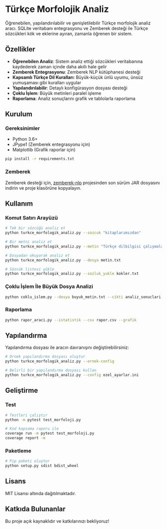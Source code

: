 # Türkçe Morfolojik Analiz

Öğrenebilen, yapılandırılabilir ve genişletilebilir Türkçe morfolojik analiz aracı. SQLite veritabanı entegrasyonu ve Zemberek desteği ile Türkçe sözcükleri kök ve eklerine ayıran, zamanla öğrenen bir sistem.

## Özellikler

- **Öğrenebilen Analiz**: Sistem analiz ettiği sözcükleri veritabanına kaydederek zaman içinde daha akıllı hale gelir
- **Zemberek Entegrasyonu**: Zemberek NLP kütüphanesi desteği
- **Kapsamlı Türkçe Dil Kuralları**: Büyük-küçük ünlü uyumu, ünsüz yumuşaması gibi kuralları uygular
- **Yapılandırılabilir**: Detaylı konfigürasyon dosyası desteği
- **Çoklu İşlem**: Büyük metinleri paralel işleme
- **Raporlama**: Analiz sonuçlarını grafik ve tablolarla raporlama

## Kurulum

### Gereksinimler

- Python 3.6+
- JPype1 (Zemberek entegrasyonu için)
- Matplotlib (Grafik raporlar için)

```bash
pip install -r requirements.txt
```

### Zemberek 

Zemberek desteği için, [zemberek-nlp](https://github.com/ahmetaa/zemberek-nlp) projesinden son sürüm JAR dosyasını indirin ve proje klasörüne kopyalayın.

## Kullanım

### Komut Satırı Arayüzü

```bash
# Tek bir sözcüğü analiz et
python turkce_morfologik_analiz.py --sozcuk "kitaplarımızdan"

# Bir metni analiz et
python turkce_morfologik_analiz.py --metin "Türkçe dilbilgisi çalışmalarına katkıda bulunmak istiyorum"

# Dosyadan okuyarak analiz et
python turkce_morfologik_analiz.py --dosya metin.txt

# Sözcük listesi yükle
python turkce_morfologik_analiz.py --sozluk_yukle kokler.txt
```

### Çoklu İşlem İle Büyük Dosya Analizi

```bash
python coklu_islem.py --dosya buyuk_metin.txt --cikti analiz_sonuclari.txt
```

### Raporlama

```bash
python rapor_araci.py --istatistik --csv rapor.csv --grafik
```

## Yapılandırma

Yapılandırma dosyası ile aracın davranışını değiştirebilirsiniz:

```bash
# Örnek yapılandırma dosyası oluştur
python turkce_morfologik_analiz.py --ornek-config

# Belirli bir yapılandırma dosyası kullan
python turkce_morfologik_analiz.py --config ozel_ayarlar.ini
```

## Geliştirme

### Test

```bash
# Testleri çalıştır
python -m pytest test_morfoloji.py

# Kod kapsama raporu ile
coverage run -m pytest test_morfoloji.py
coverage report -m
```

### Paketleme

```bash
# Pip paketi oluştur
python setup.py sdist bdist_wheel
```

## Lisans

MIT Lisansı altında dağıtılmaktadır.

## Katkıda Bulunanlar

Bu proje açık kaynaklıdır ve katkılarınızı bekliyoruz!
